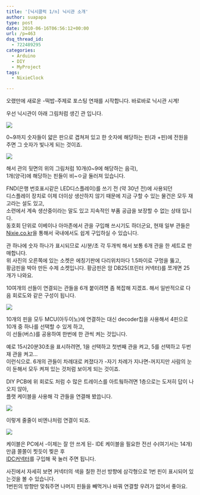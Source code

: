 ```yaml
---
title: '[닉시클럭 1/n] 닉시관 소개'
author: suapapa
type: post
date: 2010-06-16T06:56:12+00:00
url: /p=463
dsq_thread_id:
  - 722489295
categories:
  - Arduino
  - DIY
  - MyProject
tags:
  - NixieClock

---
```

오랬만에 새로운 -떡밥-주제로 포스팅 연재를 시작합니다. 바로바로 닉시관 시계!

우선 닉시관이 아래 그림처럼 생긴 관 입니다.

![](https://homin.dev/asset/blog/image/nixie_tube_off.jpg)

0~9까지 숫자들이 얇은 판으로 겹쳐져 있고 한 숫자에 해당하는 핀(과 +핀)에 전원을 주면 그 숫자가 빛나게 되는 것이죠.



![](https://homin.dev/asset/blog/image/nixie_tube_legs.jpg)

해서 관의 뒷면의 위의 그림처럼 10개(0~9에 해당하는 음극),  
1개(양극)에 해당하는 핀들이 비~ㅇ글 둘러져 있습니다.

FND(은행 번호표시같은 LED디스플레이)를 쓰기 전 (약 30년 전)에 사용되던  
디스플레이 장치로 이제 더이상 생산하지 않기 때문에 지금 구할 수 있는 물건은 모두 재고라는 설도 있고,  
소련에서 계속 생산중이라는 말도 있고 지속적인 부품 공급을 보장할 수 없는 상태 입니다.  
동호회 단위로 이베이나 아마존에서 관을 구입해 쓰시기도 하더군요, 현재 일부 관들은  
[Nixie.co.kr](http://www.nixie.co.kr)을 통해서 국내에서도 쉽게 구입하실 수 있습니다.

관 하나에 숫자 하나가 표시되므로 시/분/초 각 두개씩 해서 보통 6개 관을 한 세트로 판매합니다.  
위 사진의 오른쪽에 있는 소켓은 에칭기판에 다리위치마다 1.5파이로 구멍을 뚫고,  
황금핀을 박아 만든 수제 소켓입니다. 황금핀은 암 DB25(프린터 커넥터)를 쪼개면 25개가 나와요.

10여개의 선들이 연결되는 관들을 6개 붙이려면 좀 복잡해 지겠죠. 해서 일반적으로 다음 회로도와 같은 구성이 됩니다.

![](https://homin.dev/asset/blog/image/nixies_in_line.png)

10개의 핀을 모두 MCU(아두이노)에 연결하는 대신 decoder칩을 사용해서 4핀으로 10개 중 하나를 선택할 수 있게 하고,  
이 선들(버스)를 공용하여 한번에 한 관씩 켜는 것입니다.

예로 15시20분30초을 표시하려면, 1을 선택하고 첫번째 관을 켜고, 5를 선택하고 두번재 관을 켜고&#8230;  
이런식으로. 6개의 관들이 차례대로 켜졌다가 -자기 차례가 지나면-꺼지지만 사람의 눈이 둔해서 모두 켜져 있는 것처럼 보이게 되는 것이죠.

DIY PCB에 위 회로도 처럼 수 많은 트레이스를 아트웤하려면 1층으로는 도저히 답이 나오지 않아,  
플랫 케이블을 사용해 각 관들을 연결해 봤씁니다.

![](https://homin.dev/asset/blog/image/nixies_on_plat_cable.jpg)

이렇게 줄줄이 비엔나처럼 연결이 되죠.

![](https://homin.dev/asset/blog/image/plat_cable_connector.jpg)

케이블은 PC에서 -이제는 잘 안 쓰게 된- IDE 케이블을 필요한 전선 수(여기서는 14개) 만큼 쫄쫄이 찟듯이 찢은 후  
[IDC커넥터](http://eleparts.co.kr/EPX34GAW)를 구입해 꾹 눌러 주면 됩니다.

사진에서 자세히 보면 커넥터의 색을 칠한 전선 방향에 삼각형으로 1번 핀이 표시되어 있는것을 볼 수 있습니다.  
1번핀의 방향만 맞춰주면 나머지 핀들을 빼먹거나 바꿔 연결할 우려가 없어서 좋아요.